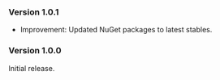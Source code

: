 ### Version 1.0.1

- Improvement: Updated NuGet packages to latest stables.

### Version 1.0.0

Initial release.
